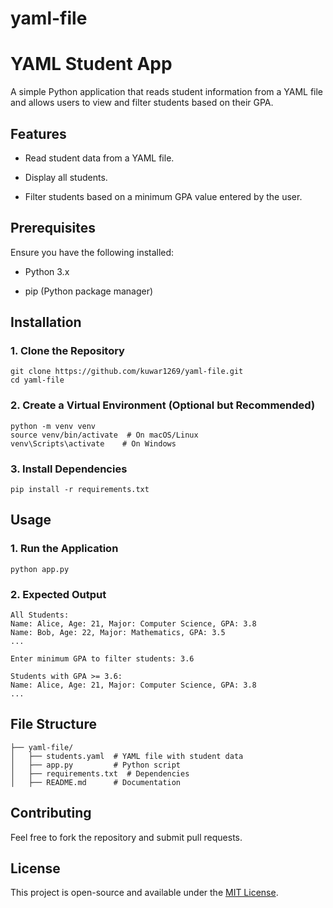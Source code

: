 # yaml-file
YAML Student App
================

A simple Python application that reads student information from a YAML file and allows users to view and filter students based on their GPA.

Features
--------

-   Read student data from a YAML file.

-   Display all students.

-   Filter students based on a minimum GPA value entered by the user.

Prerequisites
-------------

Ensure you have the following installed:

-   Python 3.x

-   pip (Python package manager)

Installation
------------

### 1\. Clone the Repository

```
git clone https://github.com/kuwar1269/yaml-file.git
cd yaml-file

```

### 2\. Create a Virtual Environment (Optional but Recommended)

```
python -m venv venv
source venv/bin/activate  # On macOS/Linux
venv\Scripts\activate    # On Windows

```

### 3\. Install Dependencies

```
pip install -r requirements.txt

```

Usage
-----

### 1\. Run the Application

```
python app.py

```

### 2\. Expected Output

```
All Students:
Name: Alice, Age: 21, Major: Computer Science, GPA: 3.8
Name: Bob, Age: 22, Major: Mathematics, GPA: 3.5
...

Enter minimum GPA to filter students: 3.6

Students with GPA >= 3.6:
Name: Alice, Age: 21, Major: Computer Science, GPA: 3.8
...

```

File Structure
--------------

```
├── yaml-file/
│   ├── students.yaml  # YAML file with student data
│   ├── app.py         # Python script
│   ├── requirements.txt  # Dependencies
│   ├── README.md      # Documentation

```

Contributing
------------

Feel free to fork the repository and submit pull requests.

License
-------

This project is open-source and available under the [MIT License](https://chatgpt.com/c/LICENSE).
